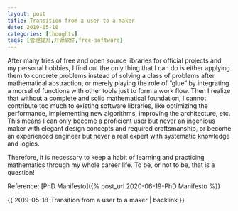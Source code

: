 ```yaml
---
layout: post
title: Transition from a user to a maker
date: 2019-05-18
categories: [thoughts]
tags: [管理提升,开源软件,free-software]
---
```


After many tries of free and open source libraries for official projects and my personal hobbies, I find out the only thing that I can do is either applying them to concrete problems instead of solving a class of problems after mathematical abstraction, or merely playing the role of “glue” by integrating a morsel of functions with other tools just to form a work flow. Then I realize that without a complete and solid mathematical foundation, I cannot contribute too much to existing software libraries, like optimizing the performance, implementing new algorithms, improving the architecture, etc. This means I can only become a proficient user but never an ingenious maker with elegant design concepts and required craftsmanship, or become an experienced engineer but never a real expert with systematic knowledge and logics.

Therefore, it is necessary to keep a habit of learning and practicing mathematics through my whole career life. To be, or not to be, that is a question!

Reference: [PhD Manifesto]({% post_url 2020-06-19-PhD Manifesto %})

{{ 2019-05-18-Transition from a user to a maker | backlink }}
